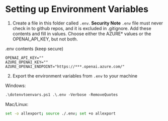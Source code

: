 # Setting up Environment Variables

1. Create a file in this folder called `.env`.  **Security Note** `.env` file must never check in to github repos, and it is excluded in .gitignore.  Add these contents and fill in values.  Choose either the AZURE* values or the OPENAI_API_KEY, but not both.

.env contents (keep secure)
```
OPENAI_API_KEY=""
AZURE_OPENAI_KEY=""
AZURE_OPENAI_ENDPOINT="https://***.openai.azure.com/"
```

2. Export the environment variables from `.env` to your machine

Windows:
```ps
.\dotenvtoenvars.ps1 .\.env -Verbose -RemoveQuotes
```

Mac/Linux:
```sh
set -o allexport; source ./.env; set +o allexport
```
